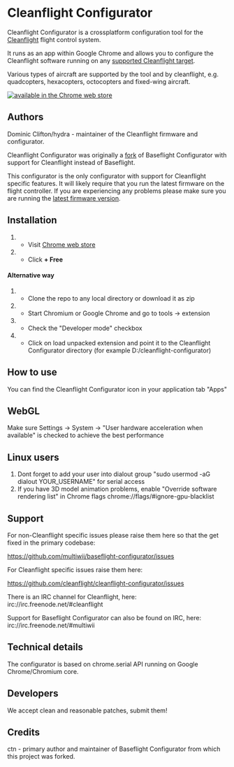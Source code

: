 Cleanflight Configurator
========================

Cleanflight Configurator is a crossplatform configuration tool for the [Cleanflight](http://cleanflight.com/) flight control system.

It runs as an app within Google Chrome and allows you to configure the Cleanflight software running on any [supported Cleanflight target](https://github.com/cleanflight/cleanflight/blob/master/docs/Boards.md).

Various types of aircraft are supported by the tool and by cleanflight, e.g. quadcopters, hexacopters, octocopters and fixed-wing aircraft.

[![available in the Chrome web store](https://developer.chrome.com/webstore/images/ChromeWebStore_Badge_v2_206x58.png)](https://chrome.google.com/webstore/detail/cleanflight-configurator/enacoimjcgeinfnnnpajinjgmkahmfgb)

Authors
-------
Dominic Clifton/hydra - maintainer of the Cleanflight firmware and configurator. 

Cleanflight Configurator was originally a [fork](#credits) of Baseflight Configurator with support for Cleanflight instead of Baseflight.

This configurator is the only configurator with support for Cleanflight specific features. It will likely require that you run the latest firmware on the flight controller.
If you are experiencing any problems please make sure you are running the [latest firmware version](https://github.com/cleanflight/cleanflight/releases/latest).

Installation
------------
1. - Visit [Chrome web store](https://chrome.google.com/webstore/detail/cleanflight-configurator/enacoimjcgeinfnnnpajinjgmkahmfgb)
2. - Click **+ Free**

#### Alternative way
1. - Clone the repo to any local directory or download it as zip
2. - Start Chromium or Google Chrome and go to tools -> extension
3. - Check the "Developer mode" checkbox
4. - Click on load unpacked extension and point it to the Cleanflight Configurator directory (for example D:/cleanflight-configurator)

How to use
-----------
You can find the Cleanflight Configurator icon in your application tab "Apps"

WebGL
-----
Make sure Settings -> System -> "User hardware acceleration when available" is checked to achieve the best performance

Linux users
-----------
1. Dont forget to add your user into dialout group "sudo usermod -aG dialout YOUR_USERNAME" for serial access
2. If you have 3D model animation problems, enable "Override software rendering list" in Chrome flags chrome://flags/#ignore-gpu-blacklist

Support
-------
For non-Cleanflight specific issues please raise them here so that the get fixed in the primary codebase:

https://github.com/multiwii/baseflight-configurator/issues

For Cleanflight specific issues raise them here:

https://github.com/cleanflight/cleanflight-configurator/issues

There is an IRC channel for Cleanflight, here: irc://irc.freenode.net/#cleanflight

Support for Baseflight Configurator can also be found on IRC, here: irc://irc.freenode.net/#multiwii

Technical details
-----------------

The configurator is based on chrome.serial API running on Google Chrome/Chromium core.

Developers
----------
We accept clean and reasonable patches, submit them!

Credits
-------
ctn - primary author and maintainer of Baseflight Configurator from which this project was forked.
